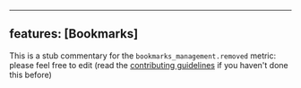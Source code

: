 
---
features: [Bookmarks]
---

This is a stub commentary for the `bookmarks_management.removed` metric: please feel free to edit (read the
[contributing guidelines](https://github.com/mozilla/glean-annotations/blob/main/CONTRIBUTING.md)
if you haven't done this before)
